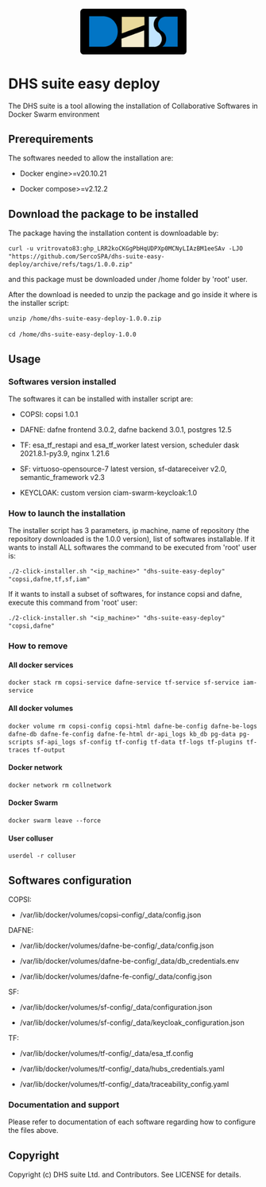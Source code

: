 <p align="center">
  <img src="./LogoDHS.png" alt="DHS suite easy deploy" width="214" />
</p>

# DHS suite easy deploy

The DHS suite is a tool allowing the installation of Collaborative Softwares in Docker Swarm environment

## Prerequirements

The softwares needed to allow the installation are:

- Docker engine>=v20.10.21

- Docker compose>=v2.12.2

## Download the package to be installed

The package having the installation content is downloadable by:

    curl -u vritrovato83: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 -LJO "https://github.com/SercoSPA/dhs-suite-easy-deploy/archive/refs/tags/1.0.0.zip"

and this package must be downloaded under /home folder by 'root' user.

After the download is needed to unzip the package and go inside it where is the installer script:

    unzip /home/dhs-suite-easy-deploy-1.0.0.zip

    cd /home/dhs-suite-easy-deploy-1.0.0

## Usage

### Softwares version installed

The softwares it can be installed with installer script are:

- COPSI: copsi 1.0.1

- DAFNE: dafne frontend 3.0.2, dafne backend 3.0.1, postgres 12.5

- TF: esa_tf_restapi and esa_tf_worker latest version, scheduler dask 2021.8.1-py3.9, nginx 1.21.6

- SF: virtuoso-opensource-7 latest version, sf-datareceiver v2.0, semantic_framework v2.3

- KEYCLOAK: custom version ciam-swarm-keycloak:1.0

### How to launch the installation

The installer script has 3 parameters, ip machine, name of repository (the repository downloaded is the 1.0.0 version), list of softwares installable. If it wants to install ALL softwares the command to be executed from 'root' user is:

    ./2-click-installer.sh "<ip_machine>" "dhs-suite-easy-deploy" "copsi,dafne,tf,sf,iam"

If it wants to install a subset of softwares, for instance copsi and dafne, execute this command from 'root' user:

    ./2-click-installer.sh "<ip_machine>" "dhs-suite-easy-deploy" "copsi,dafne"

### How to remove 

#### All docker services

    docker stack rm copsi-service dafne-service tf-service sf-service iam-service

#### All docker volumes

    docker volume rm copsi-config copsi-html dafne-be-config dafne-be-logs dafne-db dafne-fe-config dafne-fe-html dr-api_logs kb_db pg-data pg-scripts sf-api_logs sf-config tf-config tf-data tf-logs tf-plugins tf-traces tf-output

#### Docker network 

    docker network rm collnetwork

#### Docker Swarm

    docker swarm leave --force

#### User colluser

    userdel -r colluser

## Softwares configuration 

COPSI:

- /var/lib/docker/volumes/copsi-config/_data/config.json

DAFNE:

- /var/lib/docker/volumes/dafne-be-config/_data/config.json

- /var/lib/docker/volumes/dafne-be-config/_data/db_credentials.env

- /var/lib/docker/volumes/dafne-fe-config/_data/config.json

SF:

- /var/lib/docker/volumes/sf-config/_data/configuration.json

- /var/lib/docker/volumes/sf-config/_data/keycloak_configuration.json

TF:

- /var/lib/docker/volumes/tf-config/_data/esa_tf.config

- /var/lib/docker/volumes/tf-config/_data/hubs_credentials.yaml

- /var/lib/docker/volumes/tf-config/_data/traceability_config.yaml

### Documentation and support

Please refer to documentation of each software regarding how to configure the files above.

## Copyright

Copyright (c) DHS suite Ltd. and Contributors. See LICENSE for details.
